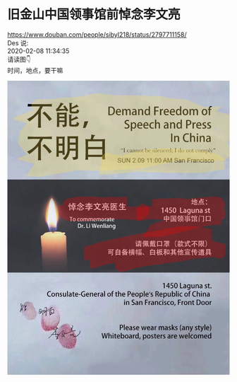 # 旧金山中国领事馆前悼念李文亮

https://www.douban.com/people/sibyl218/status/2797711158/   
Des 说:    
2020-02-08 11:34:35   
请读图👇   
时间，地点，要干嘛   

<img src="https://github.com/markmeloon/GFW/blob/master/2020/2020-02-08_%E4%B8%AD%E5%9B%BD%E9%A2%86%E4%BA%8B%E9%A6%86%E5%89%8D%E6%82%BC%E5%BF%B5%E6%9D%8E%E6%96%87%E4%BA%AE/01.jpg?raw=true"> 

